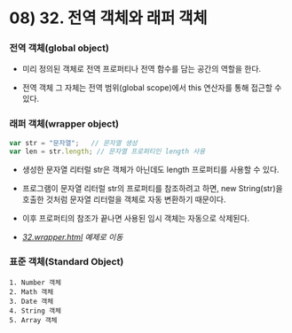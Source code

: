 # 08) 32. 전역 객체와 래퍼 객체

### 전역 객체(global object)
- 미리 정의된 객체로 전역 프로퍼티나 전역 함수를 담는 공간의 역할을 한다.

- 전역 객체 그 자체는 전역 범위(global scope)에서 this 연산자를 통해 접근할 수 있다.

### 래퍼 객체(wrapper object)

```js
var str = "문자열";   // 문자열 생성
var len = str.length; // 문자열 프로퍼티인 length 사용
```

- 생성한 문자열 리터럴 str은 객체가 아닌데도 length 프로퍼티를 사용할 수 있다.

- 프로그램이 문자열 리터럴 str의 프로퍼티를 참조하려고 하면, 
new String(str)을 호출한 것처럼 문자열 리터럴을 객체로 자동 변환하기 때문이다.

- 이후 프로퍼티의 참조가 끝나면 사용된 임시 객체는 자동으로 삭제된다.

- _[32.wrapper.html](https://github.com/DaaEun/Studying-JavaScript/blob/main/section08.standardObject/section08.example/32.wrapper.html) 예제로 이동_

### 표준 객체(Standard Object)

    1. Number 객체
    2. Math 객체
    3. Date 객체
    4. String 객체
    5. Array 객체